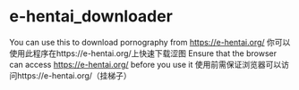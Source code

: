 # e-hentai_downloader
You can use this to download pornography from https://e-hentai.org/
你可以使用此程序在https://e-hentai.org/上快速下载涩图
Ensure that the browser can access https://e-hentai.org/ before you use it
使用前需保证浏览器可以访问https://e-hentai.org/（挂梯子）
